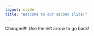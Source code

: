 ```yaml
---
layout: slide
title: "Welcome to our second slide!"
---
```

Changed!!!
Use the left arrow to go back!
